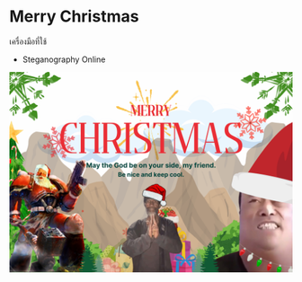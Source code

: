 # Merry Christmas 
เครื่องมือที่ใช้
- Steganography Online

![Christmas-card](img/Christmas-card.png)
